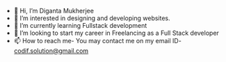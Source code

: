 - 👋 Hi, I’m Diganta Mukherjee
- 👀 I’m interested in designing and developing websites.
- 🌱 I’m currently learning Fullstack development
- 💞️ I’m looking to start my career in Freelancing as a Full Stack developer
- 📫 How to reach me- You may contact me on my email ID- codif.solution@gmail.com

<!---
Digmukh567/Digmukh567 is a ✨ special ✨ repository because its `README.md` (this file) appears on your GitHub profile.
You can click the Preview link to take a look at your changes.
--->
